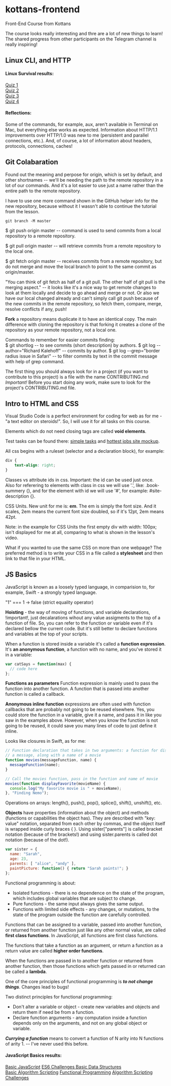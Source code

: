 # kottans-frontend
Front-End Course from Kottans

The course looks really interesting and thre are a lot of new things to learn! The shared progress from other participants on the Telegram channel is really inspiring!

## Linux CLI, and HTTP

#### Linux Survival results:  
[Quiz 1](/assets/LinuxSurvivalQuiz1.png)  
[Quiz 2](/assets/LinuxSurvivalQuiz2.png)  
[Quiz 3](/assets/LinuxSurvivalQuiz3.png)  
[Quiz 4](/assets/LinuxSurvivalQuiz4.png)  

#### Reflections:  
Some of the commands, for example, aux, aren't available in Terminal on Mac, but everything else works as expected. Information about HTTP/1.1 improvements over HTTP/1.0 was new to me (persistent and parallel connections, etc.). And, of course, a lot of information about headers, protocols, connections, caches!

## Git Colabaration

Found out the meaning and perpose for origin, which is set by default, and other shortnames -- we'll be needing the path to the remote repository in a lot of our commands. And it's a lot easier to use just a name rather than the entire path to the remote repository.  

I have to use one more command shown in the GitHub helper info for the new repository, because without it I wassn't able to continue the tutorial from the lesson.
```
git branch -M master
```

$ git push origin master -- command is used to send commits from a local repository to a remote repository.

$ git pull origin master -- will retrieve commits from a remote repository to the local one.

$ git fetch origin master -- receives commits from a remote repository, but do not merge and move the local branch to point to the same commit as origin/master.

"You can think of git fetch as half of a git pull. The other half of git pull is the merging aspect." -- it looks like it's a nice way to get remote changes to look at them locally and decide to go ahead and merge or not. Or also we have our local changed already and can't simply call git push because of the new commits in the remote repository, so fetch them, compare, merge, resolve conflicts if any, push!

**Fork** a repository means duplicate it to have an identical copy. The main difference with cloning the repository is that forking it creates a clone of the repository as your remote repository, not a local one.

Commands to remember for easier commits finding:  
$ git shortlog -- to see commits (short description) by authors.
$ git log --author="Richard Kalehoff" -- commits by author.
$ git log --grep="border radius issue in Safari" -- to filter commits by text in the commit message with help of grep command.

The first thing you should always look for in a project (if you want to contribute to this project) is a file with the name CONTRIBUTING.md  
*Important!* Before you start doing any work, make sure to look for the project's CONTRIBUTING.md file.

## Intro to HTML and CSS

Visual Studio Code is a perfect environment for coding for web as for me - "a text editor on steroids!". So, I will use it for all tasks on this course.

Elements which do not need closing tags are called **void elements**.

Test tasks can be found there: [simple tasks](task_html_css_intro/index.html) and [hottest jobs site mockup](task_html_css_intro/hottestJobsSiteMockup.html).

All css begins with a ruleset (selector and a declaration block), for example:
```css
div {
    text-align: right;
}
```

Classes vs attribute ids in css. Important: the id can be used just once.  
Also for referering to elements with class in css we will use '.', like: .book-summery {}, and for the element with id we will use '#', for example: #site-description {}.

CSS Units. New unit for me is: **em**. The em is simply the font size. And it scales, 2em means the current font size doubled, so if it's 12pt, 2em means 42pt.

Note: in the example for CSS Units the first empty div with width: 100px; isn't displayed for me at all, comparing to what is shown in the lesson's video.

What if you wanted to use the same CSS on more than one webpage? The preferred method is to write your CSS in a file called a **stylesheet** and then link to that file in your HTML.


## JS Basics


JavaScript is known as a loosely typed language, in comparision to, for example, Swift - a strongly typed language.

"1" === 1 -> false (strict equality operator)

**Hoisting** - the way of moving of functions, and variable declarations, !important!, just decalarations wihout any value assigments to the top of a function of file. So, you can refer to the function or variable even if it's declared bellow the current code. But it's still better to declare functions and variables at the top of your scripts.

When a function is stored inside a variable it's called a **function expression**. It's **an anonymous function**, a function with no name, and you've stored it in a variable:

```js
var catSays = function(max) { 
  // code here 
};
```
**Functions as parameters** Function expression is mainly used to pass the function into another function. A function that is passed into another function is called a callback.

**Anonymous inline function** expressions are often used with function callbacks that are probably not going to be reused elsewhere. Yes, you could store the function in a variable, give it a name, and pass it in like you saw in the examples above. However, when you know the function is not going to be reused, it could save you many lines of code to just define it inline.

Looks like closures in Swift, as for me:

```js
// Function declaration that takes in two arguments: a function for displaying
// a message, along with a name of a movie
function movies(messageFunction, name) {
  messageFunction(name);
}

// Call the movies function, pass in the function and name of movie
movies(function displayFavorite(movieName) {
  console.log("My favorite movie is " + movieName);
}, "Finding Nemo");
```

Operations on arrays: length(), push(), pop(), splice(), shift(), unshift(), etc.

**Objects** have properties (information about the object) and methods (functions or capabilities the object has). They are described with "key: value" notation, separated from each other by commas, and the object itself is wrapped inside curly braces { }. Using sister["parents"] is called bracket notation (because of the brackets!) and using sister.parents is called dot notation (because of the dot!).

```js
var sister = {
  name: "Sarah", 
  age: 23,
  parents: [ "alice", "andy" ],
  paintPicture: function() { return "Sarah paints!"; }
};
```

Functional programming is about:
<ul>
<li>Isolated functions - there is no dependence on the state of the program, which includes global variables that are subject to change.</li>
<li>Pure functions - the same input always gives the same output.</li>
<li>Functions with limited side effects - any changes, or mutations, to the state of the program outside the function are carefully controlled.</li>
</ul>


Functions that can be assigned to a variable, passed into another function, or returned from another function just like any other normal value, are called **first class functions**. In JavaScript, all functions are first class functions.

The functions that take a function as an argument, or return a function as a return value are called **higher order functions**.

When the functions are passed in to another function or returned from another function, then those functions which gets passed in or returned can be called a **lambda**.

One of the core principles of functional programming is ***to not change things***. Changes lead to bugs!

Two distinct principles for functional programming:
<ul>
<li>Don't alter a variable or object - create new variables and objects and return them if need be from a function.</li>
<li>Declare function arguments - any computation inside a function depends only on the arguments, and not on any global object or variable.</li>
</ul>

***Currying a function*** means to convert a function of N arity into N functions of arity 1. -- I've never used this before.

#### JavaScript Basics results:  
[Basic JavaScript](/task_js_basics/assets/JSBasicJavaScript.png)
[ES6 Challenges ](/task_js_basics/assets/JSES6Complete.png)
[Basic Data Structures](/task_js_basics/assets/JSBasicDataStructure.png)  
[Basic Algorithm Scripting](/task_js_basics/assets/JSBasicAlgorithmScripting.png)
[Functional Programming](/task_js_basics/assets/JSFunctionalProgramming.png) 
[Algorithm Scripting Challenges](/task_js_basics/assets/JSAlgorithmScriptingChallenges.png)  